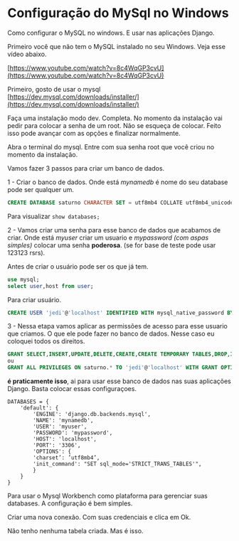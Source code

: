 # Configuração do MySql no Windows
 
Como configurar o MySQL no windows. E usar nas aplicações Django.

Primeiro você que não tem o MySQL instalado no seu Windows. Veja esse vídeo abaixo.

[https://www.youtube.com/watch?v=8c4WqGP3cvU](https://www.youtube.com/watch?v=8c4WqGP3cvU)

Primeiro, gosto de usar o mysql [https://dev.mysql.com/downloads/installer/](https://dev.mysql.com/downloads/installer/)

Faça uma instalação modo dev. Completa. No momento da instalação vai pedir para colocar a senha de um root. Não se esqueça de colocar. Feito isso pode avançar com as opções e finalizar normalmente. 
 
Abra o terminal do mysql. Entre com sua senha root que você criou no momento da instalação. 

Vamos fazer 3 passos para criar um banco de dados.

1 - Criar o banco de dados. Onde está *mynamedb* é nome do seu database pode ser qualquer um.

```sql
CREATE DATABASE saturno CHARACTER SET = utf8mb4 COLLATE utf8mb4_unicode_ci;
```

Para visualizar `show databases;`

2 - Vamos criar uma senha para esse banco de dados que acabamos de criar. Onde está *myuser* criar um usuario e *mypassword (com aspas simples)* colocar uma senha **poderosa**. (se for base de teste pode usar 123123 rsrs). 

Antes de criar o usuário pode ser os que já tem.

```sql
use mysql;
select user,host from user;
```

Para criar usuário.

```sql
CREATE USER 'jedi'@'localhost' IDENTIFIED WITH mysql_native_password BY 'jedi123123@';
```

3 - Nessa etapa vamos aplicar as permissões de acesso para esse usuario que criamos. O que ele pode fazer no banco de dados. Nesse caso eu coloquei todos os direitos. 

```sql
GRANT SELECT,INSERT,UPDATE,DELETE,CREATE,CREATE TEMPORARY TABLES,DROP,INDEX,ALTER ON saturno.* TO 'jedi'@'localhost';
ou
GRANT ALL PRIVILEGES ON saturno.* TO 'jedi'@'localhost' WITH GRANT OPTION;
```

**é praticamente isso**, ai para usar esse banco de dados nas suas aplicações Django. Basta colocar essas configuraçoes.  

```
DATABASES = {
    'default': {
        'ENGINE': 'django.db.backends.mysql',
        'NAME': 'mynamedb',
        'USER': 'myuser',
        'PASSWORD': 'mypassword',
        'HOST': 'localhost',
        'PORT': '3306',
        'OPTIONS': {
        'charset’: ’utf8mb4’,
        'init_command': "SET sql_mode='STRICT_TRANS_TABLES'",
        }
    }
}
```

Para usar o Mysql Workbench como plataforma para gerenciar suas databases. A configuração é bem simples. 

Criar uma nova conexão. Com suas credenciais e clica em Ok. 

Não tenho nenhuma tabela criada. Mas é isso.
